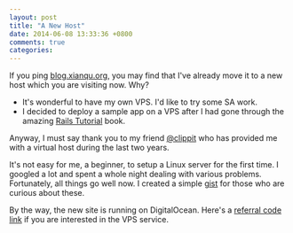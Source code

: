 ```yaml
---
layout: post
title: "A New Host"
date: 2014-06-08 13:33:36 +0800
comments: true
categories:
---
```


If you ping [blog.xianqu.org](http://blog.xianqu.org), you may find that I've already move it to a new host which you are visiting now. Why?

* It's wonderful to have my own VPS. I'd like to try some SA work.
* I decided to deploy a sample app on a VPS after I had gone through the amazing [Rails Tutorial](http://www.railstutorial.org/book) book.

Anyway, I must say thank you to my friend [@clippit](https://twitter.com/clippit) who has provided me with a virtual host during the last two years.

It's not easy for me, a beginner, to setup a Linux server for the first time. I googled a lot and spent a whole night dealing with various problems. Fortunately, all things go well now. I created a simple [gist](https://gist.github.com/yimingtang/d339a70078d9ab1ff42c) for those who are curious about these.

By the way, the new site is running on DigitalOcean. Here's a [referral code link](https://www.digitalocean.com/?refcode=01655cb63868) if you are interested in the VPS service.
